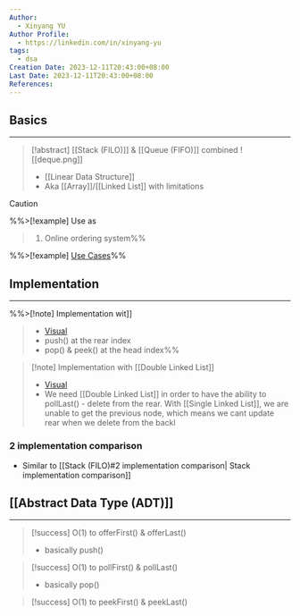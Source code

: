 ```yaml
---
Author:
  - Xinyang YU
Author Profile:
  - https://linkedin.com/in/xinyang-yu
tags:
  - dsa
Creation Date: 2023-12-11T20:43:00+08:00
Last Date: 2023-12-11T20:43:00+08:00
References:
---
```

## Basics
---
>[!abstract] [[Stack (FILO)]] & [[Queue (FIFO)]] combined
>![[deque.png]]
>- [[Linear Data Structure]]
>- Aka [[Array]]/[[Linked List]] with limitations


>[!caution] 


%%>[!example] Use as
>1. Online ordering system%%

%%>[!example] [Use Cases](https://github.com/youngyangyang04/leetcode-master#栈与队列)%%


## Implementation
---

%%>[!note] Implementation wit[](Circular%20Array.md)]]
>
>- [Visual](https://www.hello-algo.com/chapter_stack_and_queue/queue/#2)
>- push() at the rear index
>- pop() & peek() at the head index%%

>[!note] Implementation with [[Double Linked List]]
>- [Visual](https://www.hello-algo.com/chapter_stack_and_queue/deque/#1)
>- We need [[Double Linked List]] in order to have the ability to pollLast() - delete from the rear. With [[Single Linked List]], we are unable to get the previous node, which means we cant update rear when we delete from the backl

### 2 implementation comparison
- Similar to [[Stack (FILO)#2 implementation comparison| Stack implementation comparison]]


## [[Abstract Data Type (ADT)]]
---
>[!success] O(1) to offerFirst() & offerLast()
>- basically push()

>[!success] O(1) to pollFirst() & pollLast()
>- basically pop()

>[!success] O(1) to peekFirst() & peekLast()